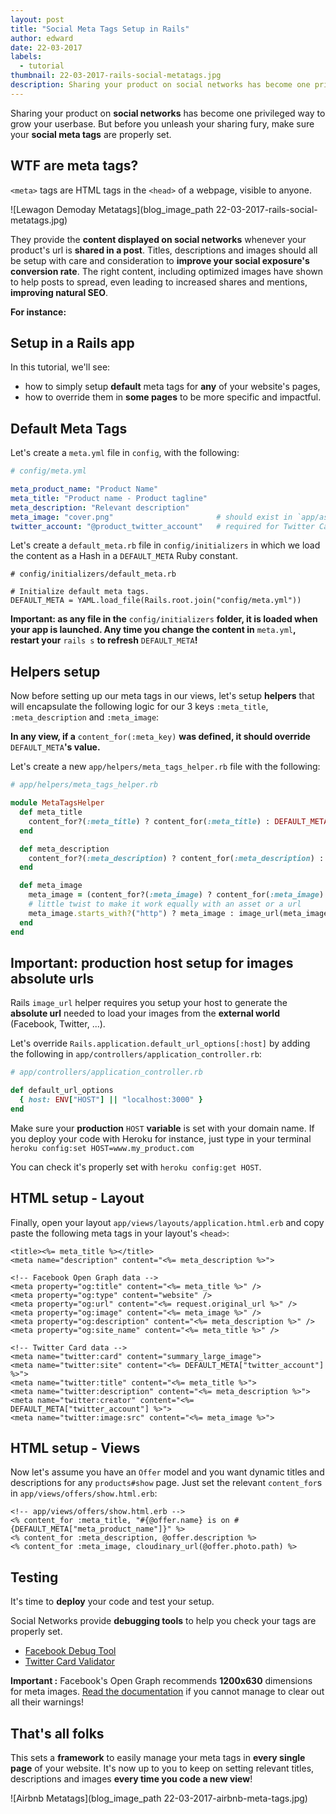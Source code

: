 ```yaml
---
layout: post
title: "Social Meta Tags Setup in Rails"
author: edward
date: 22-03-2017
labels:
  - tutorial
thumbnail: 22-03-2017-rails-social-metatags.jpg
description: Sharing your product on social networks has become one privileged way to grow your userbase. But before you unleash your sharing fury, make sure your social meta tags are properly set.
---
```


Sharing your product on **social networks** has become one privileged way to grow your userbase. But before you unleash your sharing fury, make sure your **social meta tags** are properly set.

## WTF are meta tags?

`<meta>` tags are HTML tags in the `<head>` of a webpage, visible to anyone.

![Lewagon Demoday Metatags](blog_image_path 22-03-2017-rails-social-metatags.jpg)

They provide the **content displayed on social networks** whenever your product's url is **shared in a post**.
Titles, descriptions and images should all be setup with care and consideration to **improve your social exposure's conversion rate**.
The right content, including optimized images have shown to help posts to spread, even leading to increased shares and mentions, **improving natural SEO**.

**For instance:**

<div class="embed-fb">
  <div id="fb-root"></div><script>(function(d, s, id) {  var js, fjs = d.getElementsByTagName(s)[0];  if (d.getElementById(id)) return;  js = d.createElement(s); js.id = id;  js.src = "//connect.facebook.net/en_US/sdk.js#xfbml=1&version=v2.3";  fjs.parentNode.insertBefore(js, fjs);}(document, 'script', 'facebook-jssdk'));</script><div class="fb-post" data-href="https://www.facebook.com/lewagon/posts/589518731246729" data-width="500"><div class="fb-xfbml-parse-ignore"><blockquote cite="https://www.facebook.com/lewagon/posts/589518731246729"></blockquote></div></div>
</div>

## Setup in a Rails app

In this tutorial, we'll see:

- how to simply setup **default** meta tags for **any** of your website's pages,
- how to override them in **some pages** to be more specific and impactful.

## Default Meta Tags

Let's create a `meta.yml` file in `config`, with the following:

```yaml
# config/meta.yml

meta_product_name: "Product Name"
meta_title: "Product name - Product tagline"
meta_description: "Relevant description"
meta_image: "cover.png"                       # should exist in `app/assets/images/`
twitter_account: "@product_twitter_account"   # required for Twitter Cards
```

Let's create a `default_meta.rb` file in `config/initializers` in which we load the content as a Hash in a `DEFAULT_META` Ruby constant.

```
# config/initializers/default_meta.rb

# Initialize default meta tags.
DEFAULT_META = YAML.load_file(Rails.root.join("config/meta.yml"))
```

**Important: as any file in the** `config/initializers` **folder, it is loaded when your app is launched. Any time you change the content in** `meta.yml`**, restart your** `rails s` **to refresh** `DEFAULT_META`**!**

## Helpers setup

Now before setting up our meta tags in our views, let's setup **helpers** that will encapsulate the following logic for our 3 keys `:meta_title`, `:meta_description` and `:meta_image`:

__In any view, if a__ `content_for(:meta_key)` __was defined, it should override__ `DEFAULT_META`__'s value.__

Let's create a new `app/helpers/meta_tags_helper.rb` file with the following:

```ruby
# app/helpers/meta_tags_helper.rb

module MetaTagsHelper
  def meta_title
    content_for?(:meta_title) ? content_for(:meta_title) : DEFAULT_META["meta_title"]
  end

  def meta_description
    content_for?(:meta_description) ? content_for(:meta_description) : DEFAULT_META["meta_description"]
  end

  def meta_image
    meta_image = (content_for?(:meta_image) ? content_for(:meta_image) : DEFAULT_META["meta_image"])
    # little twist to make it work equally with an asset or a url
    meta_image.starts_with?("http") ? meta_image : image_url(meta_image)
  end
end
```

## Important: production host setup for images absolute urls

Rails `image_url` helper requires you setup your host to generate the **absolute url** needed to load your images from the **external world** (Facebook, Twitter, ...).

Let's override `Rails.application.default_url_options[:host]` by adding the following in `app/controllers/application_controller.rb`:

```ruby
# app/controllers/application_controller.rb

def default_url_options
  { host: ENV["HOST"] || "localhost:3000" }
end
```

Make sure your **production** `HOST` **variable** is set with your domain name.
If you deploy your code with Heroku for instance, just type in your terminal `heroku config:set HOST=www.my_product.com`

You can check it's properly set with `heroku config:get HOST`.

## HTML setup - Layout

Finally, open your layout `app/views/layouts/application.html.erb` and copy paste the following meta tags in your layout's `<head>`:

```erb
<title><%= meta_title %></title>
<meta name="description" content="<%= meta_description %>">

<!-- Facebook Open Graph data -->
<meta property="og:title" content="<%= meta_title %>" />
<meta property="og:type" content="website" />
<meta property="og:url" content="<%= request.original_url %>" />
<meta property="og:image" content="<%= meta_image %>" />
<meta property="og:description" content="<%= meta_description %>" />
<meta property="og:site_name" content="<%= meta_title %>" />

<!-- Twitter Card data -->
<meta name="twitter:card" content="summary_large_image">
<meta name="twitter:site" content="<%= DEFAULT_META["twitter_account"] %>">
<meta name="twitter:title" content="<%= meta_title %>">
<meta name="twitter:description" content="<%= meta_description %>">
<meta name="twitter:creator" content="<%= DEFAULT_META["twitter_account"] %>">
<meta name="twitter:image:src" content="<%= meta_image %>">
```

## HTML setup - Views

Now let's assume you have an `Offer` model and you want dynamic titles and descriptions for any `products#show` page.
Just set the relevant `content_for`s in `app/views/offers/show.html.erb`:

```erb
<!-- app/views/offers/show.html.erb -->
<% content_for :meta_title, "#{@offer.name} is on #{DEFAULT_META["meta_product_name"]}" %>
<% content_for :meta_description, @offer.description %>
<% content_for :meta_image, cloudinary_url(@offer.photo.path) %>
```

## Testing

It's time to **deploy** your code and test your setup.

Social Networks provide **debugging tools** to help you check your tags are properly set.

- [Facebook Debug Tool](https://developers.facebook.com/tools/debug/)
- [Twitter Card Validator](https://cards-dev.twitter.com/validator)

**Important :** Facebook's Open Graph recommends **1200x630** dimensions for meta images. [Read the documentation](https://developers.facebook.com/docs/sharing/best-practices) if you cannot manage to clear out all their warnings!

## That's all folks
This sets a **framework** to easily manage your meta tags in **every single page** of your website.
It's now up to you to keep on setting relevant titles, descriptions and images **every time you code a new view**!

![Airbnb Metatags](blog_image_path 22-03-2017-airbnb-meta-tags.jpg)

